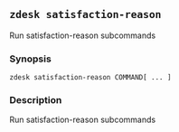 ## `zdesk satisfaction-reason`

Run satisfaction-reason subcommands

### Synopsis

    zdesk satisfaction-reason COMMAND[ ... ]

### Description

Run satisfaction-reason subcommands

